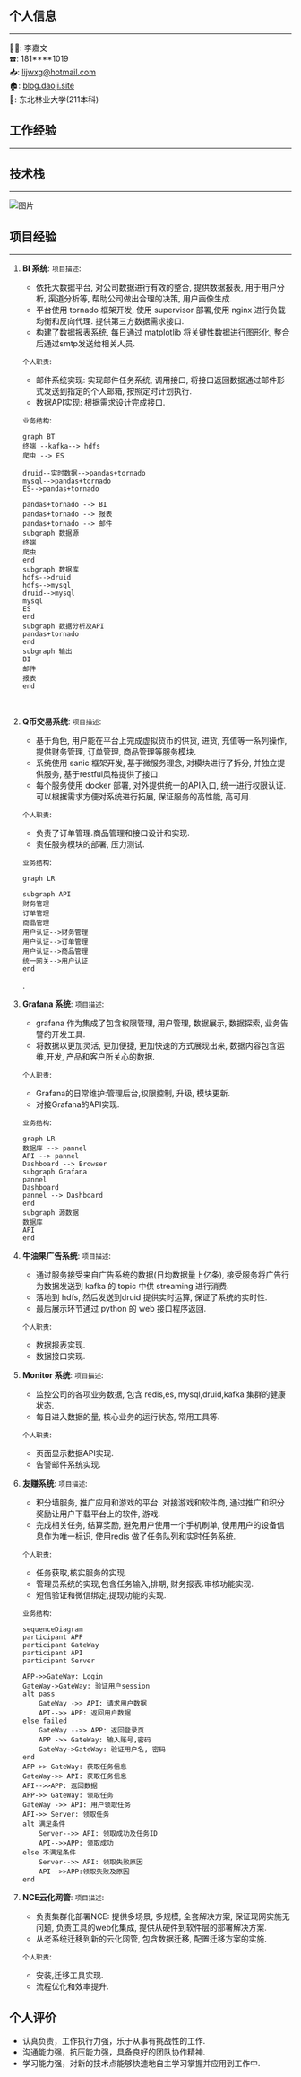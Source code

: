 ## **个人信息**

---

🦸‍♂: 李嘉文  
☎️: 181****1019   
📥: lijwxg@hotmail.com  
🏠: [blog.daoji.site](https://lijwxg.github.com)  
🏫: 东北林业大学(211本科)  
<!-- more -->

## **工作经验**

---

<!-- 1. 软通动力技术有限公司 -- **python开发工程师**(2019.4.24至今)  
   - 负责华为产品集成部署,产品迭代迁移.
2. 北京市多牛传媒有限公司 -- **python开发工程师**(2016.5-2019.4)
   - 公司广告平台大数据API.
   - 公司产品: 人人, NGA, TGBUS等. -->

## **技术栈**

---

![图片](https://i.loli.net/2019/10/25/f3rg7JTvOhlyon1.jpg)

## **项目经验**

---

1. **BI 系统**:
    `项目描述`:
    - 依托大数据平台, 对公司数据进行有效的整合, 提供数据报表, 用于用户分析, 渠道分析等, 帮助公司做出合理的决策, 用户画像生成.
    - 平台使用 tornado 框架开发, 使用 supervisor 部署,使用 nginx 进行负载均衡和反向代理. 提供第三方数据需求接口.
    - 构建了数据报表系统, 每日通过 matplotlib 将关键性数据进行图形化, 整合后通过smtp发送给相关人员.

    `个人职责`:
    - 邮件系统实现: 实现邮件任务系统, 调用接口, 将接口返回数据通过邮件形式发送到指定的个人邮箱, 按照定时计划执行.
    - 数据API实现: 根据需求设计完成接口.

    `业务结构`:

    ```mermaid
    graph BT
    终端 --kafka--> hdfs
    爬虫 --> ES

    druid--实时数据-->pandas+tornado
    mysql-->pandas+tornado
    ES-->pandas+tornado

    pandas+tornado --> BI
    pandas+tornado --> 报表
    pandas+tornado --> 邮件
    subgraph 数据源
    终端
    爬虫
    end
    subgraph 数据库
    hdfs-->druid
    hdfs-->mysql
    druid-->mysql
    mysql
    ES
    end
    subgraph 数据分析及API
    pandas+tornado
    end
    subgraph 输出
    BI
    邮件
    报表
    end
    ```

    <br/>

2. **Q币交易系统**:
    `项目描述`:
    - 基于角色, 用户能在平台上完成虚拟货币的供货, 进货, 充值等一系列操作, 提供财务管理, 订单管理, 商品管理等服务模块.
    - 系统使用 sanic 框架开发, 基于微服务理念, 对模块进行了拆分, 并独立提供服务, 基于restful风格提供了接口.
    - 每个服务使用 docker 部署, 对外提供统一的API入口, 统一进行权限认证. 可以根据需求方便对系统进行拓展, 保证服务的高性能, 高可用.

    `个人职责`:
    - 负责了订单管理.商品管理和接口设计和实现.
    - 责任服务模块的部署, 压力测试.

    `业务结构`:

    ```mermaid
    graph LR

    subgraph API
    财务管理
    订单管理
    商品管理
    用户认证-->财务管理
    用户认证-->订单管理
    用户认证-->商品管理
    统一网关-->用户认证
    end
    ```

    <!--在用户模块, 使用 MySQL 储存用户注册信息, 通过 celery 库使用 SMTP 服务给用户发送注册成功邮件;使用 cookie 和 sessions 判断用户登录状态,显示特定页面给客户
    权限: 基于角色的权限管理系统 RBAC
    在订单,财务管理模块, 通过提交订单,结算用户商品金额, 从数据库提取同步的数据, 防止用户 对网页提交数据进行修改,对库存进行校验. 调用第三方支付提供的 API, 完成 支付环节, 提供订单状态显示,包括支付状态, 基本订单信息. 并记录详细的日志信息.
    使用事务保证服务的安全可靠-->.

3. **Grafana 系统**:
    `项目描述`:
   - grafana 作为集成了包含权限管理, 用户管理, 数据展示, 数据探索, 业务告警的开发工具.
   - 将数据以更加灵活, 更加便捷, 更加快速的方式展现出来, 数据内容包含运维,开发, 产品和客户所关心的数据.

    `个人职责`:
    - Grafana的日常维护:管理后台,权限控制, 升级, 模块更新.
    - 对接Grafana的API实现.

    `业务结构`:

    ```mermaid
    graph LR
    数据库 --> pannel
    API --> pannel
    Dashboard --> Browser
    subgraph Grafana
    pannel
    Dashboard
    pannel --> Dashboard
    end
    subgraph 源数据
    数据库
    API
    end
    ```

    <!--实现技术:
    存储: 广泛使用各类数据库, 包括 mysql, druid, es.
    API: 使用 python 框架 sanic 提供了大量供 grafana 使用的自定义接口.-->

4. **牛油果广告系统**:
    `项目描述`:
    - 通过服务接受来自广告系统的数据(日均数据量上亿条), 接受服务将广告行为数据发送到 kafka 的 topic 中供 streaming 进行消费.
    - 落地到 hdfs, 然后发送到druid 提供实时运算, 保证了系统的实时性.
    - 最后展示环节通过 python 的 web 接口程序返回.

    `个人职责`:
    - 数据报表实现.
    - 数据接口实现.
    <!--实现技术:
    存储: kafka 作为实时消息队列, druid 作为实时运行系统.
    数据接收: 使用 python 框架 sanic 提供了数据接收服务,作为数据的入口
    数据处理: 使用了 pandas 进行数据处理.-->

5. **Monitor 系统**:
   `项目描述`:
    - 监控公司的各项业务数据, 包含 redis,es, mysql,druid,kafka 集群的健康状态.
    - 每日进入数据的量, 核心业务的运行状态, 常用工具等.

    `个人职责`:
    - 页面显示数据API实现.
    - 告警邮件系统实现.

6. **友赚系统**:
    `项目描述`:
    - 积分墙服务, 推广应用和游戏的平台. 对接游戏和软件商, 通过推广和积分奖励让用户下载平台上的软件, 游戏.
    - 完成相关任务, 结算奖励, 避免用户使用一个手机刷单, 使用用户的设备信息作为唯一标识, 使用redis 做了任务队列和实时任务系统.

    `个人职责`:
    - 任务获取,核实服务的实现.
    - 管理员系统的实现,包含任务输入,排期, 财务报表.审核功能实现.
    - 短信验证和微信绑定,提现功能的实现.

    `业务结构`:

    ```mermaid
    sequenceDiagram
    participant APP
    participant GateWay
    participant API
    participant Server

    APP->>GateWay: Login
    GateWay->GateWay: 验证用户session
    alt pass
        GateWay ->> API: 请求用户数据
        API-->> APP: 返回用户数据
    else failed
        GateWay -->> APP: 返回登录页
        APP ->> GateWay: 输入账号,密码
        GateWay->GateWay: 验证用户名, 密码
    end
    APP->> GateWay: 获取任务信息
    GateWay->> API: 获取任务信息
    API-->>APP: 返回数据
    APP->> GateWay: 领取任务
    GateWay ->> API: 用户领取任务
    API->> Server: 领取任务
    alt 满足条件
        Server-->> API: 领取成功及任务ID
        API-->>APP: 领取成功
    else 不满足条件
        Server-->> API: 领取失败原因
        API-->>APP:领取失败及原因
    end
    ```

    <!--实现技术:
    使用 redis 技术实时存储了用户领取的任务状态和信息, 同时通过将后台管理工具生成的任务以队列的形式存储到 redis 中
    使用 Elasticsearch 记录用户的行为日志, 根据行为日志对用户的奖励进行结算-->

7. **NCE云化网管**:
    `项目描述`:
    - 负责集群化部署NCE: 提供多场景, 多规模, 全套解决方案, 保证现网实施无问题, 负责工具的web化集成, 提供从硬件到软件层的部署解决方案.
    - 从老系统迁移到新的云化网管, 包含数据迁移, 配置迁移方案的实施.

    `个人职责`:
    - 安装,迁移工具实现.
    - 流程优化和效率提升.

## **个人评价**

- 认真负责，工作执行力强，乐于从事有挑战性的工作.
- 沟通能力强，抗压能力强，具备良好的团队协作精神.
- 学习能力强，对新的技术点能够快速地自主学习掌握并应用到工作中.
